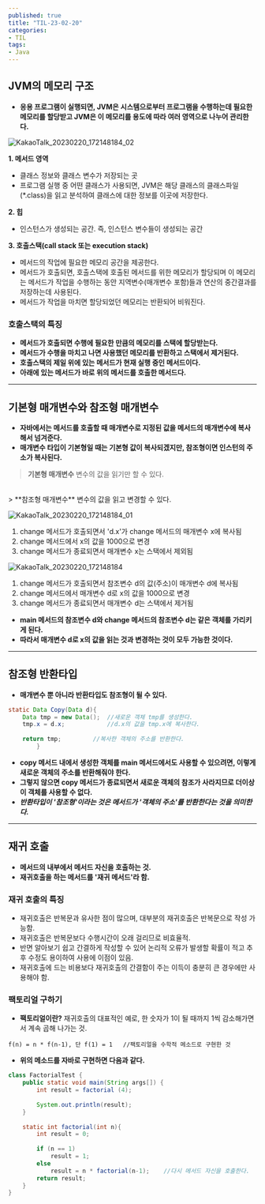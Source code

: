 ```yaml
---
published: true
title: "TIL-23-02-20"
categories: 
- TIL
tags:
- Java
---
```

## JVM의 메모리 구조
* **응용 프로그램이 실행되면, JVM은 시스템으로부터 프로그램을 수행하는데 필요한 메모리를 할당받고 JVM은 이 메모리를 용도에 따라 여러 영역으로 나누어 관리한다.**

![KakaoTalk_20230220_172148184_02](https://user-images.githubusercontent.com/58727604/220052255-839ed38c-8e3c-4727-ac79-bc1c77790634.jpg)

**1. 메서드 영역**
- 클래스 정보와 클래스 변수가 저장되는 곳
- 프로그램 실행 중 어떤 클래스가 사용되면, JVM은 해당 클래스의 클래스파일(*.class)을 읽고 분석하여 클래스에 대한 정보를 이곳에 저장한다.

**2. 힙**
- 인스턴스가 생성되는 공간. 즉, 인스턴스 변수들이 생성되는 공간

**3. 호출스택(call stack 또는 execution stack)**
- 메서드의 작업에 필요한 메모리 공간을 제공한다.
- 메서드가 호출되면, 호출스택에 호출된 메서드를 위한 메모리가 할당되며 이 메모리는 메서드가 작업을 수행하는 동안 지역변수(매개변수 포함)들과 연산의 중간결과를 저장하는데 사용된다.
- 메서드가 작업을 마치면 할당되었던 메모리는 반환되어 비워진다.

### 호출스택의 특징
- **메서드가 호출되면 수행에 필요한 만큼의 메모리를 스택에 할당받는다.**
- **메서드가 수행을 마치고 나면 사용했던 메모리를 반환하고 스택에서 제거된다.**
- **호출스택의 제일 위에 있는 메서드가 현재 실행 중인 메서드이다.**
- **아래에 있는 메서드가 바로 위의 메서드를 호출한 메서드다.**

---
## 기본형 매개변수와 참조형 매개변수
* **자바에서는 메서드를 호출할 때 매개변수로 지정된 값을 메서드의 매개변수에 복사해서 넘겨준다.**
* **매개변수 타입이 기본형일 때는 기본형 값이 복사되겠지만, 참조형이면 인스턴의 주소가 복사된다.**

> **기본형 매개변수** 변수의 값을 읽기만 할 수 있다.
<br />
> **참조형 매개변수** 변수의 값을 읽고 변경할 수 있다.

![KakaoTalk_20230220_172148184_01](https://user-images.githubusercontent.com/58727604/220088179-bad8bc7b-0143-4944-81bd-9c2ac32c4796.jpg)

1. change 메서드가 호출되면서 'd.x'가 change 메서드의 매개변수 x에 복사됨
2. change 메서드에서 x의 값을 1000으로 변경
3. change 메서드가 종료되면서 매개변수 x는 스택에서 제외됨

![KakaoTalk_20230220_172148184](https://user-images.githubusercontent.com/58727604/220088726-a42db9ed-52eb-4b7d-8257-b0f4485d3fec.jpg)
1. change 메서드가 호출되면서 참조변수 d의 값(주소)이 매개변수 d에 복사됨
2. change 메서드에서 매개변수 d로 x의 값을 1000으로 변경
3. change 메서드가 종료되면서 매개변수 d는 스택에서 제거됨

* **main 메서드의 참조변수 d와 change 메서드의 참조변수 d는 같은 객체를 가리키게 된다.** 
* **따라서 매개변수 d로 x의 값을 읽는 것과 변경하는 것이 모두 가능한 것이다.**

---
## 참조형 반환타입
* **매개변수 뿐 아니라 반환타입도 참조형이 될 수 있다.**
```java
static Data Copy(Data d){
    Data tmp = new Data();  //새로운 객체 tmp를 생성한다.
    tmp.x = d.x;            //d.x의 값을 tmp.x에 복사한다.
    
    return tmp;         //복사한 객체의 주소를 반환한다.
        }
```

* **copy 메서드 내에서 생성한 객체를 main 메서드에서도 사용할 수 있으려면, 이렇게 새로운 객체의 주소를 반환해줘야 한다.**
* **그렇지 않으면 copy 메서드가 종료되면서 새로운 객체의 참조가 사라지므로 더이상 이 객체를 사용할 수 없다.**
* **_반환타입이 '참조형'이라는 것은 메서드가 '객체의 주소'를 반환한다는 것을 의미한다._**

---

## 재귀 호출
* **메서드의 내부에서 메서드 자신을 호출하는 것.** 
* **재귀호출을 하는 메서드를 '재귀 메서드'라 함.**

### 재귀 호출의 특징
- 재귀호출은 반복문과 유사한 점이 많으며, 대부분의 재귀호출은 반복문으로 작성 가능함.
- 재귀호출은 반복문보다 수행시간이 오래 걸리므로 비효율적.
- 반면 알아보기 쉽고 간결하게 작성할 수 있어 논리적 오류가 발생할 확률이 적고 추후 수정도 용이하여 사용에 이점이 있음.
- 재귀호출에 드는 비용보다 재귀호출의 간결함이 주는 이득이 충분히 큰 경우에만 사용해야 함.

### 팩토리얼 구하기
- **팩토리얼이란?** 재귀호출의 대표적인 예로, 한 숫자가 1이 될 때까지 1씩 감소해가면서 계속 곱해 나가는 것.
 
```
f(n) = n * f(n-1), 단 f(1) = 1   //팩토리얼을 수학적 메소드로 구현한 것
```

- **위의 메소드를 자바로 구현하면 다음과 같다.**
```java
class FactorialTest {
    public static void main(String args[]) {
        int result = factorial (4);
        
        System.out.println(result);
    }
    
    static int factorial(int n){
        int result = 0;
        
        if (n == 1)
            result = 1;
        else
            result = n * factorial(n-1);    //다시 메서드 자신을 호출한다.
        return result;
    }
}
```








